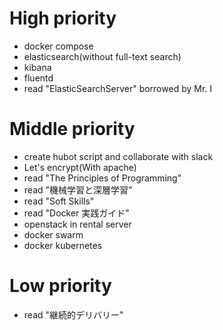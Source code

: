 # High priority
* docker compose
* elasticsearch(without full-text search)
* kibana
* fluentd
* read "ElasticSearchServer" borrowed by Mr. I

# Middle priority
* create hubot script and collaborate with slack
* Let's encrypt(With apache)
* read "The Principles of Programming"
* read "機械学習と深層学習"
* read "Soft Skills"
* read "Docker 実践ガイド"
* openstack in rental server
* docker swarm
* docker kubernetes

# Low priority
* read "継続的デリバリー"
